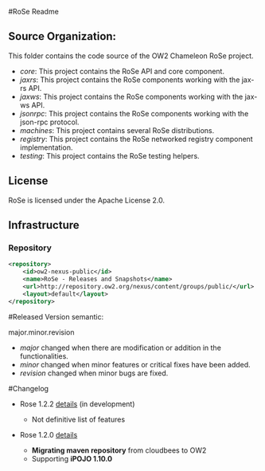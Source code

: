#RoSe Readme 


## Source Organization: 

This folder contains the code source of the OW2 Chameleon RoSe project.

  - _core_: This project contains the RoSe API and core component.  
  - _jaxrs_: This project contains the RoSe components working with the jax-rs API.
  - _jaxws_: This project contains the RoSe components working with the jax-ws API.
  - _jsonrpc_: This project contains the RoSe components working with the json-rpc protocol.
  - _machines_: This project contains several RoSe distributions. 
  - _registry_: This project contains the RoSe networked registry component implementation.
  - _testing_: This project contains the RoSe testing helpers.  

## License

RoSe is licensed under the Apache License 2.0.


## Infrastructure

### Repository 
		
```xml
<repository>
	<id>ow2-nexus-public</id>
	<name>RoSe - Releases and Snapshots</name>
	<url>http://repository.ow2.org/nexus/content/groups/public/</url>
	<layout>default</layout>
</repository>
```

#Released Version semantic: 

 major.minor.revision 

 * _major_ changed when there are modification or addition in the functionalities. 
 * _minor_ changed when minor features or critical fixes have been added.
 * _revision_ changed when minor bugs are fixed.

#Changelog

* Rose 1.2.2 [details](https://github.com/ow2-chameleon/arvensis/issues?milestone=2&page=1&state=closed) (in development) 
	* Not definitive list of features

* Rose 1.2.0 [details](http://github.com/ow2-chameleon/arvensis/issues?milestone=4&state=closed) 
	* **Migrating maven repository** from cloudbees to OW2
	* Supporting **iPOJO 1.10.0**
